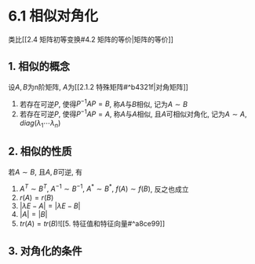
# 6.1 相似对角化

类比[[2.4 矩阵初等变换#4.2 矩阵的等价|矩阵的等价]]
## 1\. 相似的概念

设$A, B$为n阶矩阵, $A$为[[2.1.2 特殊矩阵#^b4321f|对角矩阵]]
1. 若存在可逆$P$, 使得$P^{-1}AP=B$, 称$A$与$B$相似, 记为$A\sim B$
2. 若存在可逆$P$, 使得$P^{-1}AP=A$, 称$A$与$A$相似, 且$A$可相似对角化, 记为$A\sim A$, $diag(\lambda_1\cdots\lambda_n)$

## 2\. 相似的性质

若$A\sim B$, 且$A, B$可逆, 有

1. $A^T\sim B^T,~A^{-1}\sim B^{-1},~A^*\sim B^*,~f(A)\sim f(B)$, 反之也成立
2. $r(A)=r(B)$
3. $|\lambda E-A|=|\lambda E-B|$
4. $|A|=|B|$
5. $tr(A)=tr(B)$![[5. 特征值和特征向量#^a8ce99]]

## 3\. 对角化的条件

